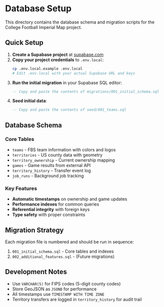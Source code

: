 # Database Setup

This directory contains the database schema and migration scripts for the College Football Imperial Map project.

## Quick Setup

1. **Create a Supabase project** at [supabase.com](https://supabase.com)
2. **Copy your project credentials** to `.env.local`:
   ```bash
   cp .env.local.example .env.local
   # Edit .env.local with your actual Supabase URL and keys
   ```
3. **Run the initial migration** in your Supabase SQL editor:
   ```sql
   -- Copy and paste the contents of migrations/001_initial_schema.sql
   ```
4. **Seed initial data**:
   ```sql
   -- Copy and paste the contents of seed/001_teams.sql
   ```

## Database Schema

### Core Tables
- `teams` - FBS team information with colors and logos
- `territories` - US county data with geometry
- `territory_ownership` - Current ownership mapping
- `games` - Game results from external API
- `territory_history` - Transfer event log
- `job_runs` - Background job tracking

### Key Features
- **Automatic timestamps** on ownership and game updates
- **Performance indexes** for common queries
- **Referential integrity** with foreign keys
- **Type safety** with proper constraints

## Migration Strategy

Each migration file is numbered and should be run in sequence:
1. `001_initial_schema.sql` - Core tables and indexes
2. `002_additional_features.sql` - (Future migrations)

## Development Notes

- Use `VARCHAR(5)` for FIPS codes (5-digit county codes)
- Store GeoJSON as `JSONB` for performance
- All timestamps use `TIMESTAMP WITH TIME ZONE`
- Territory transfers are logged in `territory_history` for audit trail